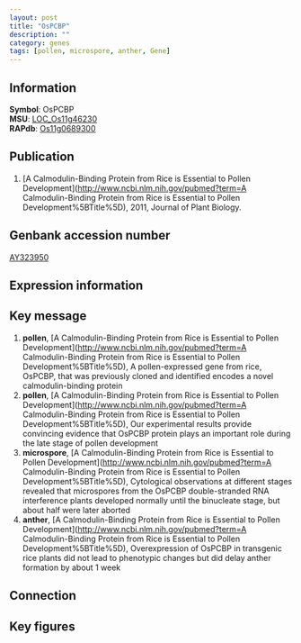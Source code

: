 ```yaml
---
layout: post
title: "OsPCBP"
description: ""
category: genes
tags: [pollen, microspore, anther, Gene]
---
```


## Information
__Symbol__: OsPCBP  
__MSU__: [LOC_Os11g46230](http://rice.plantbiology.msu.edu/cgi-bin/ORF_infopage.cgi?orf=LOC_Os11g46230)  
__RAPdb__: [Os11g0689300](http://rapdb.dna.affrc.go.jp/viewer/gbrowse_details/irgsp1?name=Os11g0689300)  

## Publication
1. [A Calmodulin-Binding Protein from Rice is Essential to Pollen Development](http://www.ncbi.nlm.nih.gov/pubmed?term=A Calmodulin-Binding Protein from Rice is Essential to Pollen Development%5BTitle%5D), 2011, Journal of Plant Biology.

## Genbank accession number
[AY323950](http://www.ncbi.nlm.nih.gov/nuccore/AY323950)  

## Expression information

## Key message
1. __pollen__, [A Calmodulin-Binding Protein from Rice is Essential to Pollen Development](http://www.ncbi.nlm.nih.gov/pubmed?term=A Calmodulin-Binding Protein from Rice is Essential to Pollen Development%5BTitle%5D), A pollen-expressed gene from rice, OsPCBP, that was previously cloned and identified encodes a novel calmodulin-binding protein
2. __pollen__, [A Calmodulin-Binding Protein from Rice is Essential to Pollen Development](http://www.ncbi.nlm.nih.gov/pubmed?term=A Calmodulin-Binding Protein from Rice is Essential to Pollen Development%5BTitle%5D),  Our experimental results provide convincing evidence that OsPCBP protein plays an important role during the late stage of pollen development
3. __microspore__, [A Calmodulin-Binding Protein from Rice is Essential to Pollen Development](http://www.ncbi.nlm.nih.gov/pubmed?term=A Calmodulin-Binding Protein from Rice is Essential to Pollen Development%5BTitle%5D),  Cytological observations at different stages revealed that microspores from the OsPCBP double-stranded RNA interference plants developed normally until the binucleate stage, but about half were later aborted
4. __anther__, [A Calmodulin-Binding Protein from Rice is Essential to Pollen Development](http://www.ncbi.nlm.nih.gov/pubmed?term=A Calmodulin-Binding Protein from Rice is Essential to Pollen Development%5BTitle%5D),  Overexpression of OsPCBP in transgenic rice plants did not lead to phenotypic changes but did delay anther formation by about 1 week

## Connection

## Key figures


